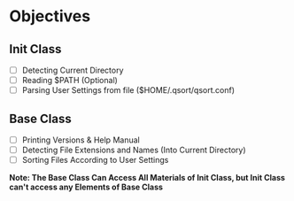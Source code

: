 # Objectives
## Init Class
 - [ ] Detecting Current Directory
 - [ ] Reading $PATH (Optional)
 - [ ] Parsing User Settings from file ($HOME/.qsort/qsort.conf)

## Base Class
 - [ ] Printing Versions & Help Manual
 - [ ] Detecting File Extensions and Names (Into Current Directory)
 - [ ] Sorting Files According to User Settings

**Note: The Base Class Can Access All Materials of Init Class, but Init Class can't access any Elements of Base Class**